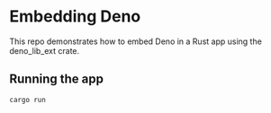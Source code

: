 # Embedding Deno

This repo demonstrates how to embed Deno in a Rust app using the deno_lib_ext crate.

## Running the app

```bash
cargo run
```
